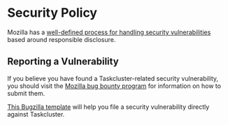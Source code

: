 # Security Policy

Mozilla has a [well-defined process for handling security vulnerabilities](https://www.mozilla.org/en-US/about/governance/policies/security-group/bugs/) based around responsible disclosure. 

## Reporting a Vulnerability

If you believe you have found a Taskcluster-related security vulnerability, you should visit the [Mozilla bug bounty program](https://www.mozilla.org/en-US/security/bug-bounty/) for information on how to submit them.

[This Bugzilla template](https://bugzilla.mozilla.org/enter_bug.cgi?bug_ignored=0&bug_severity=normal&bug_status=NEW&bug_type=defect&cf_fx_iteration=---&cf_fx_points=---&contenttypemethod=list&contenttypeselection=text%2Fplain&defined_groups=1&flag_type-37=X&flag_type-4=X&flag_type-607=X&flag_type-787=X&flag_type-800=X&flag_type-803=X&flag_type-936=X&form_name=enter_bug&groups=taskcluster-security&maketemplate=Remember%20values%20as%20bookmarkable%20template&op_sys=Unspecified&priority=--&product=Taskcluster&rep_platform=Unspecified&target_milestone=---&version=unspecified) will help you file a security vulnerability directly against Taskcluster.
